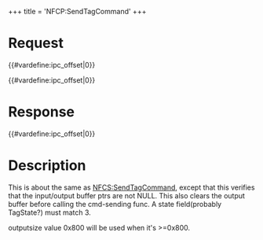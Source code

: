 +++
title = 'NFCP:SendTagCommand'
+++

# Request

{{#vardefine:ipc_offset\|0}}

{{#vardefine:ipc_offset\|0}}

# Response

{{#vardefine:ipc_offset\|0}}

# Description

This is about the same as
[NFCS:SendTagCommand](NFCS:SendTagCommand "wikilink"), except that this
verifies that the input/output buffer ptrs are not NULL. This also
clears the output buffer before calling the cmd-sending func. A state
field(probably TagState?) must match 3.

outputsize value 0x800 will be used when it's \>=0x800.